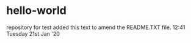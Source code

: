 # hello-world
repository for test
added this text to amend the README.TXT file. 12:41 Tuesday 21st Jan '20
